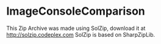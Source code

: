 # ImageConsoleComparison
This Zip Archive was made using SolZip, download it at http://solzip.codeplex.com
SolZip is based on SharpZipLib.
